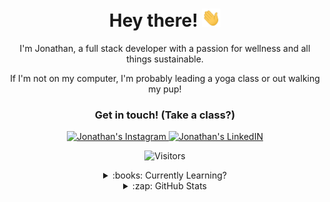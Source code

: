 <h1 align='center'>Hey there! <img  src="https://raw.githubusercontent.com/ABSphreak/ABSphreak/master/gifs/Hi.gif" width="30px"></h1>
<p align='center'>I'm Jonathan, a full stack developer with a passion for wellness and all things sustainable.</p>
<p align='center'>If I'm not on my computer, I'm probably leading a yoga class or out walking my pup!</p>

<h3 align='center'>Get in touch! (Take a class?)</h3>

<div align="center">
  <a href="https://www.instagram.com/jonathanphair/">
    <img alt="Jonathan's Instagram" width="22px" src="https://raw.githubusercontent.com/hussainweb/hussainweb/main/icons/instagram.png" />
  </a>

  <a href="https://www.linkedin.com/in/phair/">
    <img alt="Jonathan's LinkedIN" width="22px" src="https://raw.githubusercontent.com/peterthehan/peterthehan/master/assets/linkedin.svg" />
  </a>

  ![Visitors](https://visitor-badge.glitch.me/badge?page_id=jmphair.jmphair)

  <details>
    <summary>:books: Currently Learning?</summary>
    <!--START_SECTION:activity-->
    - EVERYTHING! :rofl:
    - But also... [<a href="https://www.typescriptlang.org/"><img align="left" alt="TS" width="26px" src="https://raw.githubusercontent.com/github/explore/80688e429a7d4ef2fca1e82350fe8e3517d3494d/topics/typescript/typescript.png" style="padding-right:10px;"/></a>][<a href="https://developer.apple.com/swift/"><img align="left" alt="Swift" width="26px" src="https://raw.githubusercontent.com/github/explore/80688e429a7d4ef2fca1e82350fe8e3517d3494d/topics/swift/swift.png" style="padding-right:10px;"/></a>][<a href="https://laravel.com/"><img align="left" alt="Laravel/PHP" width="26px" src="https://raw.githubusercontent.com/github/explore/56a826d05cf762b2b50ecbe7d492a839b04f3fbf/topics/laravel/laravel.png" style="padding-right:10px;"/></a>]
    <!--END_SECTION:activity-->
  </details>

  <details>
    <summary>:zap: GitHub Stats</summary>
    <p align="center"> <img src="https://github-readme-stats-sigma-teal-72.vercel.app/api?username=jmphair&show_icons=true&theme=gotham" alt="jmphair" />
  </details>

</div>

